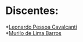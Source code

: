 # Discentes: <br/>
*[Leonardo Pessoa Cavalcanti](https://github.com/LeonardoPCavalvante) <br/>
*[Murilo de Lima Barros](https://github.com/MuriloBarros304) 
